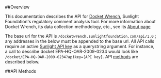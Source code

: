 ##Overview

This documentation describes the API for [Docket Wrench](http://docketwrench.sunlightfoundation.com), Sunlight Foundation's regulatory comment analysis tool.
For more information about Docket Wrench, its data collection methodology, etc., see its [About page](http://docketwrench.sunlightfoundation.com)

The base url for the API is `/docketwrench.sunlightfoundation.com/api/1.0` ; any
addresses in the below must be appended to the base url. All API calls
require an active [Sunlight API
key](http://services.sunlightlabs.com/accounts/register/) as a querystring argument. For instance, a call
to describe docket EPA-HQ-OAR-2009-0234 would look like `/docket/EPA-HQ-OAR-2009-0234?apikey=[API key]`. API [methods](#methods) are described below.

<a id="methods"></a>
##API Methods